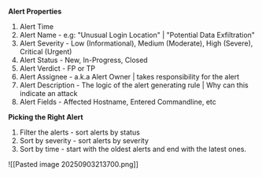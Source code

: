 
**Alert Properties**
1.  Alert Time
2. Alert Name - e.g: "Unusual Login Location" | "Potential Data Exfiltration"
3. Alert Severity - Low (Informational), Medium (Moderate), High (Severe), Critical (Urgent)
4. Alert Status - New, In-Progress, Closed
5. Alert Verdict - FP or TP
6. Alert Assignee - a.k.a Alert Owner | takes responsibility for the alert
7. Alert Description - The logic of the alert generating rule | Why can this indicate an attack
8. Alert Fields - Affected Hostname, Entered Commandline, etc


**Picking the Right Alert**
1. Filter the alerts - sort alerts by status
2. Sort by severity - sort alerts by severity
3. Sort by time - start with the oldest alerts and end with the latest ones. 

![[Pasted image 20250903213700.png]]
